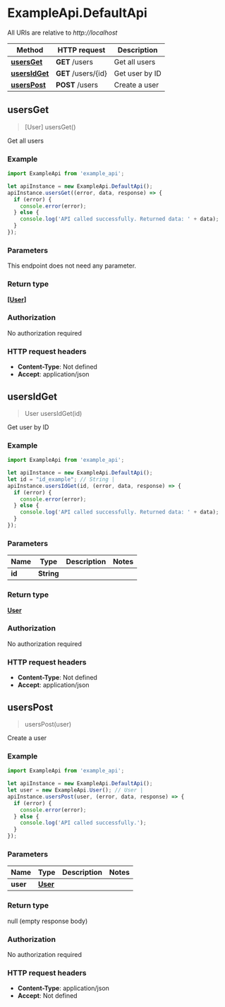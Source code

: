 # ExampleApi.DefaultApi

All URIs are relative to *http://localhost*

Method | HTTP request | Description
------------- | ------------- | -------------
[**usersGet**](DefaultApi.md#usersGet) | **GET** /users | Get all users
[**usersIdGet**](DefaultApi.md#usersIdGet) | **GET** /users/{id} | Get user by ID
[**usersPost**](DefaultApi.md#usersPost) | **POST** /users | Create a user



## usersGet

> [User] usersGet()

Get all users

### Example

```javascript
import ExampleApi from 'example_api';

let apiInstance = new ExampleApi.DefaultApi();
apiInstance.usersGet((error, data, response) => {
  if (error) {
    console.error(error);
  } else {
    console.log('API called successfully. Returned data: ' + data);
  }
});
```

### Parameters

This endpoint does not need any parameter.

### Return type

[**[User]**](User.md)

### Authorization

No authorization required

### HTTP request headers

- **Content-Type**: Not defined
- **Accept**: application/json


## usersIdGet

> User usersIdGet(id)

Get user by ID

### Example

```javascript
import ExampleApi from 'example_api';

let apiInstance = new ExampleApi.DefaultApi();
let id = "id_example"; // String | 
apiInstance.usersIdGet(id, (error, data, response) => {
  if (error) {
    console.error(error);
  } else {
    console.log('API called successfully. Returned data: ' + data);
  }
});
```

### Parameters


Name | Type | Description  | Notes
------------- | ------------- | ------------- | -------------
 **id** | **String**|  | 

### Return type

[**User**](User.md)

### Authorization

No authorization required

### HTTP request headers

- **Content-Type**: Not defined
- **Accept**: application/json


## usersPost

> usersPost(user)

Create a user

### Example

```javascript
import ExampleApi from 'example_api';

let apiInstance = new ExampleApi.DefaultApi();
let user = new ExampleApi.User(); // User | 
apiInstance.usersPost(user, (error, data, response) => {
  if (error) {
    console.error(error);
  } else {
    console.log('API called successfully.');
  }
});
```

### Parameters


Name | Type | Description  | Notes
------------- | ------------- | ------------- | -------------
 **user** | [**User**](User.md)|  | 

### Return type

null (empty response body)

### Authorization

No authorization required

### HTTP request headers

- **Content-Type**: application/json
- **Accept**: Not defined

